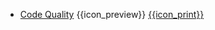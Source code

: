 * [Code Quality]({{baseUrl}}/codeQuality/)
  <trigger for="pop:code-quality-preview">{{icon_preview}}</trigger> [{{icon_print}}](codeQuality/print.html)

<popover id="pop:code-quality-preview" title="Code Quality {{icon_preview}}" placement="right">
  <div slot="content">
    <include src="preview.md" />
  </div>
</popover>
